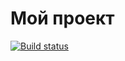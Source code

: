 # Мой проект

[![Build status](https://ci.appveyor.com/api/projects/status/cq1t95saukvw2hf7?svg=true)](https://ci.appveyor.com/project/DaniKonsT/ajs-test-ci-matchers)
